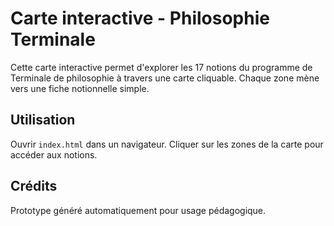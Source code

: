 
# Carte interactive - Philosophie Terminale

Cette carte interactive permet d'explorer les 17 notions du programme de Terminale de philosophie à travers une carte cliquable. Chaque zone mène vers une fiche notionnelle simple.

## Utilisation

Ouvrir `index.html` dans un navigateur. Cliquer sur les zones de la carte pour accéder aux notions.

## Crédits

Prototype généré automatiquement pour usage pédagogique.
